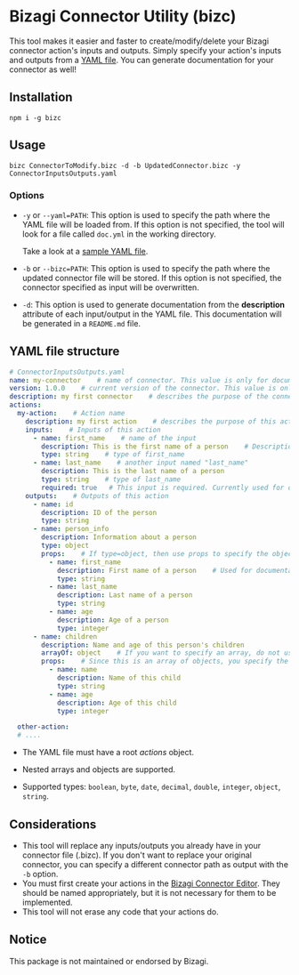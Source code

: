 # Bizagi Connector Utility (bizc)

This tool makes it easier and faster to create/modify/delete your Bizagi connector action's inputs and outputs. Simply specify your action's inputs and outputs from a [YAML file](#yaml-file-structure).
You can generate documentation for your connector as well!

## Installation

`npm i -g bizc` 

## Usage
`bizc ConnectorToModify.bizc -d -b UpdatedConnector.bizc -y ConnectorInputsOutputs.yaml`

### Options
* `-y` or `--yaml=PATH`: This option is used to specify the path where the YAML file will be loaded from. If this option is not specified, the tool will look for a file called `doc.yml` in the working directory.

    Take a look at a [sample YAML file](#yaml-file-structure).

* `-b` or `--bizc=PATH`: This option is used to specify the path where the updated connector file will be stored. If this option is not specified, the connector specified as input will be overwritten.

* `-d`: This option is used to generate documentation from the **description** attribute of each input/output in the YAML file. This documentation will be generated in a `README.md` file.


## YAML file structure

```yaml
# ConnectorInputsOutputs.yaml
name: my-connector    # name of connector. This value is only for documentation
version: 1.0.0    # current version of the connector. This value is only for documentation
description: my first connector    # describes the purpose of the connector. This value is only for documentation
actions:
  my-action:    # Action name
    description: my first action    # describes the purpose of this action
    inputs:    # Inputs of this action
      - name: first_name    # name of the input
        description: This is the first name of a person    # Description of the first_name input. Used for documentation purposes when the -d option is specified.
        type: string    # type of first_name
      - name: last_name    # another input named "last_name"
        description: This is the last name of a person
        type: string    # type of last_name
        required: true   # This input is required. Currently used for documentation purposes.
    outputs:    # Outputs of this action
      - name: id
        description: ID of the person
        type: string
      - name: person_info
        description: Information about a person
        type: object
        props:    # If type=object, then use props to specify the object's properties
          - name: first_name
            description: First name of a person    # Used for documentation when the -d option is specified.
            type: string
          - name: last_name
            description: Last name of a person
            type: string
          - name: age
            description: Age of a person
            type: integer
      - name: children
        description: Name and age of this person's children
        arrayOf: object    # If you want to specify an array, do not use 'type'. Instead use arrayOf. You can also specify arrays of basic types. For example, arrayOf: string.
        props:    # Since this is an array of objects, you specify the properties for each element of the array using props. Arrays of basic types (like strings, doubles, etc.) don't require the use of props.
          - name: name
            description: Name of this child
            type: string
          - name: age
            description: Age of this child
            type: integer

  other-action:
  # ....
```

* The YAML file must have a root *actions* object.
    
* Nested arrays and objects are supported.

* Supported types: `boolean`, `byte`, `date`, `decimal`, `double`, `integer`, `object`, `string`.

## Considerations

* This tool will replace any inputs/outputs you already have in your connector file (.bizc). If you don't want to replace your original connector, you can specify a different connector path as output with the `-b` option.
* You must first create your actions in the [Bizagi Connector Editor](http://connector.bizagi.com/#/). They should be named appropriately, but it is not necessary for them to be implemented.
* This tool will not erase any code that your actions do.

## Notice

This package is not maintained or endorsed by Bizagi.